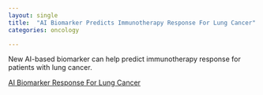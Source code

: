 ```yaml
---
layout: single
title:  "AI Biomarker Predicts Immunotherapy Response For Lung Cancer"
categories: oncology

---
```

New AI-based biomarker can help predict immunotherapy response for patients with lung cancer.
 
[AI Biomarker Response For Lung Cancer](https://winshipcancer.emory.edu/about-us/newsroom/press-releases/2023/new-ai-based-biomarker-can-help-predict-immunotherapy-response-for-patients-with-lung-cancer.html#.Y7zNLHbMK3-)